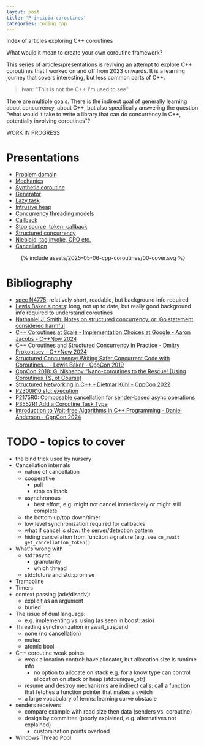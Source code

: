 ```yaml
---
layout: post
title: 'Principia coroutines'
categories: coding cpp
---
```


Index of articles exploring C++ coroutines


What would it mean to create your own coroutine framework?

This series of articles/presentations is reviving an attempt to explore C++
coroutines that I worked on and off from 2023 onwards. It is a learning
journey that covers interesting, but less common parts of C++.

> Ivan: "This is not the C++ I'm used to see"

There are multiple goals. There is the indirect goal of generally learning
about concurrency, about C++, but also specifically answering the question
"what would it take to write a library that can do concurrency in C++,
potentially involving coroutines"?

WORK IN PROGRESS

# Presentations

- [Problem domain](/presentations/2025-05-06-coro-problem-domain.html)
- [Mechanics](/presentations/2025-05-11-coro-mechanics.html)
- [Synthetic coroutine](/presentations/2025-05-13-synthetic-coroutine.html)
- [Generator](/presentations/2025-05-20-generator.html)
- [Lazy task](/presentations/2025-05-24-lazy-task.html)
- [Intrusive heap](/presentations/2025-05-15-intrusive-heap.html)
- [Concurrency threading models](/presentations/2025-05-28-threading-models.html)
- [Callback](/presentations/2025-05-30-callback.html)
- [Stop source, token, callback](/presentations/2025-06-03-stop.html)
- [Structured concurrency](/presentations/2025-06-07-structured-concurrency.html)
- [Niebloid, tag invoke, CPO etc.](/presentations/2025-06-11-niebloid-cpo.html)
- [Cancellation](/presentations/2025-07-18-cancellation.html)

<div align="center">
{% include assets/2025-05-06-cpp-coroutines/00-cover.svg %}
</div>


# Bibliography

- [spec N4775](https://www.open-std.org/jtc1/sc22/wg21/docs/papers/2018/n4775.pdf):
relatively short, readable, but background info required
- [Lewis Baker's posts](https://lewissbaker.github.io/): long, not up to
date, but really good background info required to understand coroutines
- [Nathaniel J. Smith: Notes on structured concurrency, or: Go statement considered harmful](https://vorpus.org/blog/notes-on-structured-concurrency-or-go-statement-considered-harmful/)
- [C++ Coroutines at Scale - Implementation Choices at Google - Aaron Jacobs - C++Now 2024](https://www.youtube.com/watch?v=k-A12dpMYHo)
- [C++ Coroutines and Structured Concurrency in Practice - Dmitry Prokoptsev - C++Now 2024](https://www.youtube.com/watch?v=sWeOIS14Myg)
- [Structured Concurrency: Writing Safer Concurrent Code with Coroutines... - Lewis Baker - CppCon 2019](https://www.youtube.com/watch?v=1Wy5sq3s2rg)
- [CppCon 2018: G. Nishanov “Nano-coroutines to the Rescue! (Using Coroutines TS, of Course)](https://www.youtube.com/watch?v=j9tlJAqMV7U)
- [Structured Networking in C++ - Dietmar Kühl - CppCon 2022](https://www.youtube.com/watch?v=XaNajUp-sGY)
- [P2300R10 std::execution](https://www.open-std.org/jtc1/sc22/wg21/docs/papers/2024/p2300r10.html)
- [P2175R0: Composable cancellation for sender-based async operations](https://www.open-std.org/jtc1/sc22/wg21/docs/papers/2020/p2175r0.html#appendix-a-the-stop_when-algorithm)
- [P3552R1 Add a Coroutine Task Type](https://www.open-std.org/jtc1/sc22/wg21/docs/papers/2025/p3552r1.pdf)
- [Introduction to Wait-free Algorithms in C++ Programming - Daniel Anderson - CppCon 2024](https://www.youtube.com/watch?v=kPh8pod0-gk)

# TODO - topics to cover

- the bind trick used by nursery
- Cancellation internals
  - nature of cancellation
  - cooperative
    - poll
    - stop callback
  - asynchronous
    - best effort, e.g. might not cancel immediately or might still complete
  - the bottom up/top down/timer
  - low level synchronization required for callbacks
  - what if cancel is slow: the server/detection pattern
  - hiding cancellation from function signature (e.g. see `co_await get_cancellation_token()`
- What's wrong with
  - std::async
    - granularity
    - which thread
  - std::future and std::promise
- Trampoline
- Timers
- context passing (adv/disadv):
  - explicit as an argument
  - buried
- The issue of dual language:
  - e.g. implementing vs. using (as seen in boost::asio)
- Threading synchronization in await_suspend
  - none (no cancellation)
  - mutex
  - atomic bool
- C++ coroutine weak points
  - weak allocation control: have allocator, but allocation size is runtime
    info
    - no option to allocate on stack e.g. for a know type can control
      allocation on stack or heap (std::unique_ptr)
  - resume and destroy mechanisms are indirect calls: call a function that
    fetches a function pointer that makes a switch
  - a large vocabulary of terms: learning curve obstacle
- senders receivers
  - compare example with read size then data (senders vs. coroutine)
  - design by committee (poorly explained, e.g. alternatives not explained)
    - customization points overload
- Windows Thread Pool

